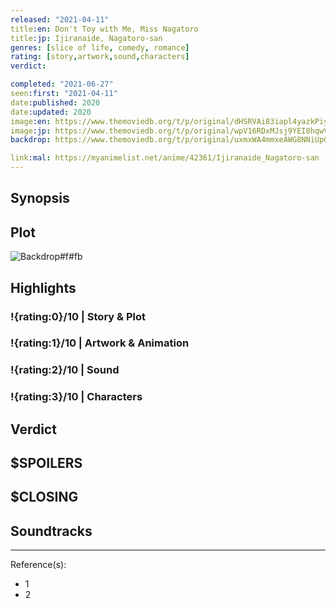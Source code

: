 ```yaml
---
released: "2021-04-11"
title:en: Don't Toy with Me, Miss Nagatoro
title:jp: Ijiranaide, Nagatoro-san
genres: [slice of life, comedy, romance]
rating: [story,artwork,sound,characters]
verdict:

completed: "2021-06-27"
seen:first: "2021-04-11"
date:published: 2020
date:updated: 2020
image:en: https://www.themoviedb.org/t/p/original/dHSRVAi83iapl4yazkPiyv3atQZ.jpg
image:jp: https://www.themoviedb.org/t/p/original/wpV16RDxMJsj9YEI8hqwVgEGoHb.jpg
backdrop: https://www.themoviedb.org/t/p/original/uxmxWA4mmxeAWG8NNiUpGC7W462.jpg

link:mal: https://myanimelist.net/anime/42361/Ijiranaide_Nagatoro-san
---
```



## Synopsis

## Plot

![Backdrop#f#fb](https://www.themoviedb.org/t/p/original/kYXjrhd6J7vj0Oot1r1sJIcjwFg.jpg "Source: TMDB")

## Highlights

### !{rating:0}/10 | Story & Plot

### !{rating:1}/10 | Artwork & Animation

### !{rating:2}/10 | Sound

### !{rating:3}/10 | Characters

## Verdict

## $SPOILERS

## $CLOSING

## Soundtracks

***
Reference(s):

- 1
- 2
